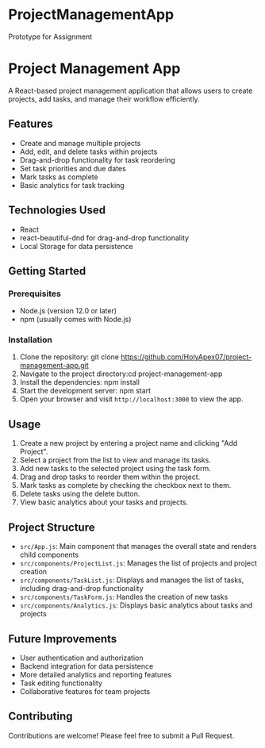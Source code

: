 # ProjectManagementApp
 Prototype for Assignment 

# Project Management App

A React-based project management application that allows users to create projects, add tasks, and manage their workflow efficiently.

## Features

- Create and manage multiple projects
- Add, edit, and delete tasks within projects
- Drag-and-drop functionality for task reordering
- Set task priorities and due dates
- Mark tasks as complete
- Basic analytics for task tracking

## Technologies Used

- React
- react-beautiful-dnd for drag-and-drop functionality
- Local Storage for data persistence

## Getting Started

### Prerequisites

- Node.js (version 12.0 or later)
- npm (usually comes with Node.js)

### Installation

1. Clone the repository: git clone https://github.com/HolyApex07/project-management-app.git
2. Navigate to the project directory:cd project-management-app
3. Install the dependencies: npm install
4. Start the development server: npm start
5. Open your browser and visit `http://localhost:3000` to view the app.

## Usage

1. Create a new project by entering a project name and clicking "Add Project".
2. Select a project from the list to view and manage its tasks.
3. Add new tasks to the selected project using the task form.
4. Drag and drop tasks to reorder them within the project.
5. Mark tasks as complete by checking the checkbox next to them.
6. Delete tasks using the delete button.
7. View basic analytics about your tasks and projects.

## Project Structure

- `src/App.js`: Main component that manages the overall state and renders child components
- `src/components/ProjectList.js`: Manages the list of projects and project creation
- `src/components/TaskList.js`: Displays and manages the list of tasks, including drag-and-drop functionality
- `src/components/TaskForm.js`: Handles the creation of new tasks
- `src/components/Analytics.js`: Displays basic analytics about tasks and projects

## Future Improvements

- User authentication and authorization
- Backend integration for data persistence
- More detailed analytics and reporting features
- Task editing functionality
- Collaborative features for team projects

## Contributing

Contributions are welcome! Please feel free to submit a Pull Request.
